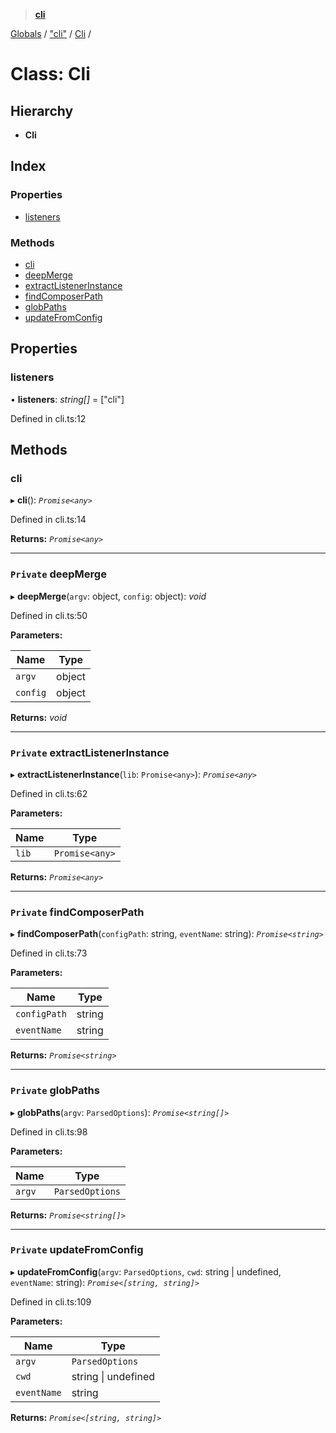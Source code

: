 > **[cli](../README.md)**

[Globals](../globals.md) / ["cli"](../modules/_cli_.md) / [Cli](_cli_.cli.md) /

# Class: Cli

## Hierarchy

* **Cli**

## Index

### Properties

* [listeners](_cli_.cli.md#listeners)

### Methods

* [cli](_cli_.cli.md#cli)
* [deepMerge](_cli_.cli.md#private-deepmerge)
* [extractListenerInstance](_cli_.cli.md#private-extractlistenerinstance)
* [findComposerPath](_cli_.cli.md#private-findcomposerpath)
* [globPaths](_cli_.cli.md#private-globpaths)
* [updateFromConfig](_cli_.cli.md#private-updatefromconfig)

## Properties

###  listeners

• **listeners**: *string[]* =  ["cli"]

Defined in cli.ts:12

## Methods

###  cli

▸ **cli**(): *`Promise<any>`*

Defined in cli.ts:14

**Returns:** *`Promise<any>`*

___

### `Private` deepMerge

▸ **deepMerge**(`argv`: object, `config`: object): *void*

Defined in cli.ts:50

**Parameters:**

Name | Type |
------ | ------ |
`argv` | object |
`config` | object |

**Returns:** *void*

___

### `Private` extractListenerInstance

▸ **extractListenerInstance**(`lib`: `Promise<any>`): *`Promise<any>`*

Defined in cli.ts:62

**Parameters:**

Name | Type |
------ | ------ |
`lib` | `Promise<any>` |

**Returns:** *`Promise<any>`*

___

### `Private` findComposerPath

▸ **findComposerPath**(`configPath`: string, `eventName`: string): *`Promise<string>`*

Defined in cli.ts:73

**Parameters:**

Name | Type |
------ | ------ |
`configPath` | string |
`eventName` | string |

**Returns:** *`Promise<string>`*

___

### `Private` globPaths

▸ **globPaths**(`argv`: `ParsedOptions`): *`Promise<string[]>`*

Defined in cli.ts:98

**Parameters:**

Name | Type |
------ | ------ |
`argv` | `ParsedOptions` |

**Returns:** *`Promise<string[]>`*

___

### `Private` updateFromConfig

▸ **updateFromConfig**(`argv`: `ParsedOptions`, `cwd`: string | undefined, `eventName`: string): *`Promise<[string, string]>`*

Defined in cli.ts:109

**Parameters:**

Name | Type |
------ | ------ |
`argv` | `ParsedOptions` |
`cwd` | string \| undefined |
`eventName` | string |

**Returns:** *`Promise<[string, string]>`*